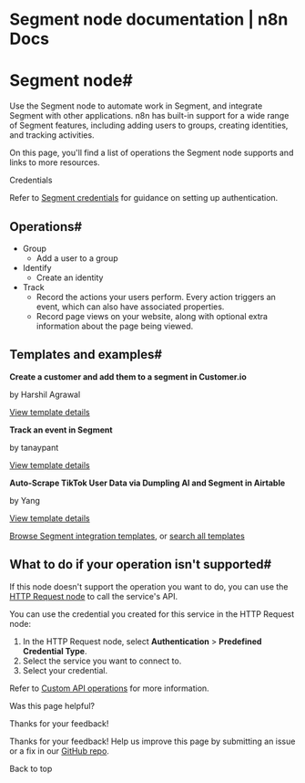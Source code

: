 # Segment node documentation | n8n Docs

[ ](https://github.com/n8n-io/n8n-docs/edit/main/docs/integrations/builtin/app-nodes/n8n-nodes-base.segment.md "Edit this page")

# Segment node#

Use the Segment node to automate work in Segment, and integrate Segment with other applications. n8n has built-in support for a wide range of Segment features, including adding users to groups, creating identities, and tracking activities. 

On this page, you'll find a list of operations the Segment node supports and links to more resources.

Credentials

Refer to [Segment credentials](../../credentials/segment/) for guidance on setting up authentication. 

## Operations#

  * Group
    * Add a user to a group
  * Identify
    * Create an identity
  * Track
    * Record the actions your users perform. Every action triggers an event, which can also have associated properties.
    * Record page views on your website, along with optional extra information about the page being viewed.

## Templates and examples#

**Create a customer and add them to a segment in Customer.io**

by Harshil Agrawal

[View template details](https://n8n.io/workflows/646-create-a-customer-and-add-them-to-a-segment-in-customerio/)

**Track an event in Segment**

by tanaypant

[View template details](https://n8n.io/workflows/495-track-an-event-in-segment/)

**Auto-Scrape TikTok User Data via Dumpling AI and Segment in Airtable**

by Yang

[View template details](https://n8n.io/workflows/4326-auto-scrape-tiktok-user-data-via-dumpling-ai-and-segment-in-airtable/)

[Browse Segment integration templates](https://n8n.io/integrations/segment/), or [search all templates](https://n8n.io/workflows/)

## What to do if your operation isn't supported#

If this node doesn't support the operation you want to do, you can use the [HTTP Request node](../../core-nodes/n8n-nodes-base.httprequest/) to call the service's API.

You can use the credential you created for this service in the HTTP Request node: 

  1. In the HTTP Request node, select **Authentication** > **Predefined Credential Type**.
  2. Select the service you want to connect to.
  3. Select your credential.

Refer to [Custom API operations](../../../custom-operations/) for more information.

Was this page helpful? 

Thanks for your feedback! 

Thanks for your feedback! Help us improve this page by submitting an issue or a fix in our [GitHub repo](https://github.com/n8n-io/n8n-docs). 

Back to top